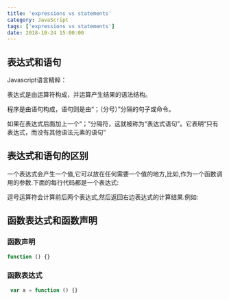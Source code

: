 ```yaml
---
title: 'expressions vs statements'
category: JavaScript
tags: ['expressions vs statements']
date: 2018-10-24 15:00:00
---
```


## 表达式和语句

Javascript语言精粹：

表达式是由运算符构成，并运算产生结果的语法结构。

程序是由语句构成，语句则是由“；（分号）”分隔的句子或命令。

如果在表达式后面加上一个“；”分隔符，这就被称为“表达式语句”。它表明“只有表达式，而没有其他语法元素的语句”

## 表达式和语句的区别

一个表达式会产生一个值,它可以放在任何需要一个值的地方,比如,作为一个函数调用的参数.下面的每行代码都是一个表达式:

逗号运算符会计算前后两个表达式,然后返回右边表达式的计算结果.例如:

## 函数表达式和函数声明

### 函数声明

```js
function () {}
```

### 函数表达式

```js
 var a = function () {}
```

